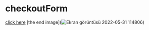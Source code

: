 # checkoutForm
[click here](https://selcuk-yilmaz.github.io/checkoutForm/)
[the end image](![Ekran görüntüsü 2022-05-31 114806](https://user-images.githubusercontent.com/99830247/171132970-aef79d9e-1d2f-4643-8906-fcf392825ee4.png))
